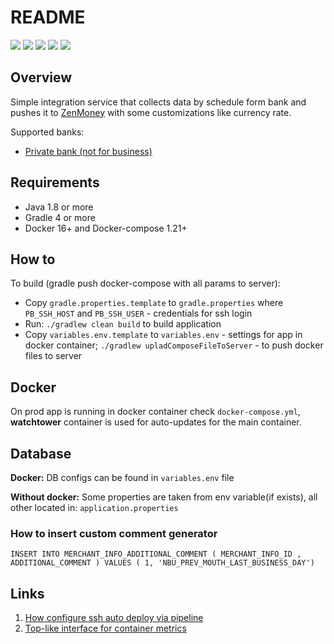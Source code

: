 # README #

[![](https://circleci.com/bb/boevry/pb-integration.svg?style=svg)](https://circleci.com/bb/boevry/pb-integration "Build and status")
[![](https://sonarcloud.io/api/project_badges/measure?project=pb-integration&metric=alert_status)](https://sonarcloud.io/dashboard?id=pb-integration "DEV Quality status")
[![](https://images.microbadger.com/badges/version/openjdk:8-jre-alpine.svg)](https://microbadger.com/images/openjdk:8-jre-alpine "Main jre version")
[![](https://images.microbadger.com/badges/image/bobobo/pb-integration.svg)](https://microbadger.com/images/bobobo/pb-integration "MASTER Full container size")
[![](https://images.microbadger.com/badges/version/bobobo/pb-integration.svg)](https://microbadger.com/images/bobobo/pb-integration "MASTER The latest container build version")

## Overview
Simple integration service that collects data by schedule form bank and pushes it to [ZenMoney](https://zenmoney.ru/) with some customizations like currency rate.

Supported banks:

- [Private bank (not for business)](https://www.privat24.ua/)

## Requirements 
- Java 1.8 or more
- Gradle 4 or more
- Docker 16+ and Docker-compose 1.21+ 

## How to

To build (gradle push docker-compose with all params to server): 

- Copy `gradle.properties.template` to `gradle.properties` where  `PB_SSH_HOST` and `PB_SSH_USER` - credentials for ssh login
- Run: `./gradlew clean build` to build application
- Copy `variables.env.template` to `variables.env` - settings for app in docker container; `./gradlew upladComposeFileToServer` - to push docker files to server

## Docker
On prod app is running in docker container check `docker-compose.yml`,  **watchtower** container is used for auto-updates for the main container.

## Database
**Docker:** DB configs can be found in `variables.env` file

**Without docker:** Some properties are taken from env variable(if exists), all other located in: `application.properties` 

### How to insert custom comment generator 
`INSERT INTO MERCHANT_INFO_ADDITIONAL_COMMENT ( MERCHANT_INFO_ID , ADDITIONAL_COMMENT ) VALUES ( 1, 'NBU_PREV_MOUTH_LAST_BUSINESS_DAY')` 

## Links
1. [How configure ssh auto deploy via pipeline](https://community.atlassian.com/t5/Bitbucket-questions/How-do-I-set-up-ssh-public-key-authentication-so-that-I-can-use/qaq-p/171671) 
2. [Top-like interface for container metrics](https://github.com/bcicen/ctop) 